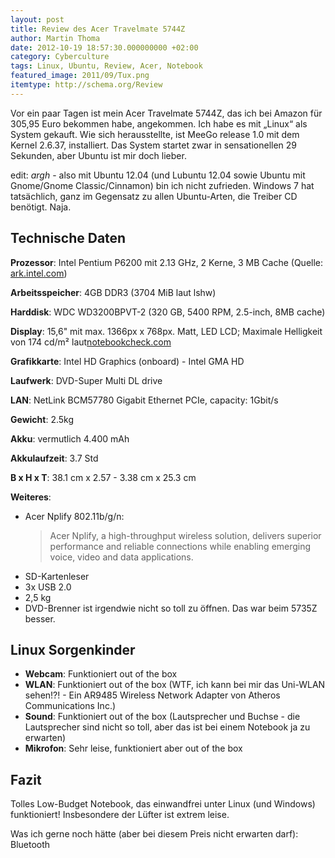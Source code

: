 ```yaml
---
layout: post
title: Review des Acer Travelmate 5744Z
author: Martin Thoma
date: 2012-10-19 18:57:30.000000000 +02:00
category: Cyberculture
tags: Linux, Ubuntu, Review, Acer, Notebook
featured_image: 2011/09/Tux.png
itemtype: http://schema.org/Review
---
```

Vor ein paar Tagen ist mein <span itemprop="name">Acer Travelmate 5744Z</span>, das ich bei Amazon für <span itemprop="offers" itemscope itemtype="http://schema.org/Offer"><span itemprop="price">305,95</span> <span itemprop="priceCurrency">Euro</span></span> bekommen habe, angekommen. Ich habe es mit &bdquo;Linux&ldquo; als System gekauft. Wie sich herausstellte, ist MeeGo release 1.0 mit dem Kernel 2.6.37, installiert. Das System startet zwar in sensationellen 29 Sekunden, aber Ubuntu ist mir doch lieber.

edit: *argh* - also mit Ubuntu 12.04 (und Lubuntu 12.04 sowie Ubuntu mit Gnome/Gnome Classic/Cinnamon) bin ich nicht zufrieden. Windows 7 hat tatsächlich, ganz im Gegensatz zu allen Ubuntu-Arten, die Treiber CD benötigt. Naja.

## Technische Daten ##
<strong>Prozessor</strong>: Intel Pentium P6200 mit 2.13 GHz, 2 Kerne, 3 MB Cache (Quelle: <a href="http://ark.intel.com/products/50176/Intel-Pentium-Processor-P6200-3M-Cache-2_13-GHz">ark.intel.com</a>)

<strong>Arbeitsspeicher</strong>: 4GB DDR3 (3704 MiB laut lshw)

<strong>Harddisk</strong>: WDC WD3200BPVT-2 (320 GB, 5400 RPM, 2.5-inch, 8MB cache)

<strong>Display</strong>: 15,6" mit max. 1366px x 768px. Matt, LED LCD; Maximale Helligkeit von 174 cd/m² laut[notebookcheck.com](http://www.notebookcheck.com/Test-Acer-TravelMate-5744Z-P624G50Mikk-Notebook.71588.0.html)

<strong>Grafikkarte</strong>: Intel HD Graphics (onboard) - Intel GMA HD

<strong>Laufwerk</strong>: DVD-Super Multi DL drive

<strong>LAN</strong>: NetLink BCM57780 Gigabit Ethernet PCIe, capacity: 1Gbit/s

<strong>Gewicht</strong>: 2.5kg

<strong>Akku</strong>: vermutlich 4.400 mAh

<strong>Akkulaufzeit</strong>: 3.7 Std

<strong>B x H x T</strong>: 38.1 cm x 2.57 - 3.38 cm x 25.3 cm

<strong>Weiteres</strong>:
<ul>
  <li>Acer Nplify 802.11b/g/n: 
<blockquote>Acer Nplify, a high-throughput wireless solution, delivers superior performance and reliable connections while enabling emerging voice, video and data applications.</blockquote>
</li>
  <li>SD-Kartenleser</li>
  <li>3x USB 2.0</li>
  <li>2,5 kg</li>
  <li>DVD-Brenner ist irgendwie nicht so toll zu öffnen. Das war beim 5735Z besser.</li>
</ul>

## Linux Sorgenkinder ##
<ul>
  <li><strong>Webcam</strong>: Funktioniert out of the box</li>
  <li><strong>WLAN</strong>: Funktioniert out of the box (WTF, ich kann bei mir das Uni-WLAN sehen!?! - Ein AR9485 Wireless Network Adapter von Atheros Communications Inc.)</li>
  <li><strong>Sound</strong>: Funktioniert out of the box (Lautsprecher und Buchse - die Lautsprecher sind nicht so toll, aber das ist bei einem Notebook ja zu erwarten)</li>
  <li><strong>Mikrofon</strong>: Sehr leise, funktioniert aber out of the box</li>
</ul>

<h2>Fazit</h2>
Tolles Low-Budget Notebook, das einwandfrei unter Linux (und Windows) funktioniert!
Insbesondere der Lüfter ist extrem leise.

Was ich gerne noch hätte (aber bei diesem Preis nicht erwarten darf): Bluetooth
